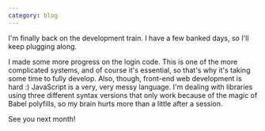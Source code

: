 ```yaml
---
category: blog
---
```


I'm finally back on the development train. I have a few banked days, so I'll keep plugging along. 

I made some more progress on the login code. This is one of the more complicated systems, and of course it's essential, so that's why it's taking some time to fully develop. Also, though, front-end web development is hard :) JavaScript is a very, very messy language. I'm dealing with libraries using three different syntax versions that only work because of the magic of Babel polyfills, so my brain hurts more than a little after a session.

See you next month!

